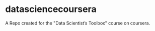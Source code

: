 datasciencecoursera
===================

A Repo created for the "Data Scientist’s Toolbox" course on coursera.
